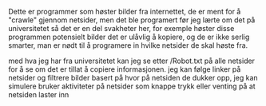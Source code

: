 Dette er programmer som høster bilder fra internettet, de er ment for å "crawle" gjennom netsider, 
men det ble programert før jeg lærte om det på universitetet så det er en del svakheter her, 
for exemple høster disse programmen potensielt bilder det er ulåvlig å kopiere, 
og de er ikke serlig smarter, man er nødt til å programere in hvilke netsider de skal høste fra.

med hva jeg har fra universitetet kan jeg se etter /Robot.txt på alle netsider for å se om det er tillat å copiere informasjonen.
jeg kan følge linker på netsider og filtrere bilder basert på hvor på netsiden de dukker opp, 
jeg kan simulere bruker aktiviteter på netsider som knappe trykk eller venting på at netsiden laster inn
